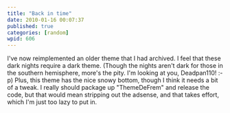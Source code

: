 ```yaml
---
title: "Back in time"
date: 2010-01-16 00:07:37
published: true
categories: [random]
wpid: 606
---
```


I've now reimplemented an older theme that I had archived. I feel that these dark nights require a dark theme. (Though the nights aren't dark for those in the southern hemisphere, more's the pity. I'm looking at you, Deadpan110! :-p) Plus, this theme has the nice snowy bottom, though I think it needs a bit of a tweak. I really should package up "ThemeDeFrem" and release the code, but that would mean stripping out the adsense, and that takes effort, which I'm just too lazy to put in.